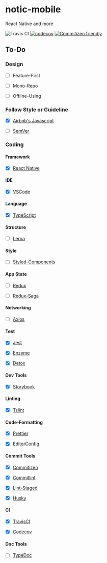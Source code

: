 # notic-mobile
React Native and more

![Travis CI](https://travis-ci.org/basspj/notic-mobile.svg?branch=master)
[![codecov](https://codecov.io/gh/basspj/notic-mobile/branch/master/graph/badge.svg)](https://codecov.io/gh/basspj/notic-mobile)
[![Commitizen friendly](https://img.shields.io/badge/commitizen-friendly-brightgreen.svg)](http://commitizen.github.io/cz-cli/)

## To-Do

### Design

- [ ] Feature-First
- [ ] Mono-Repo
- [ ] Offline-Using


### Follow Style or Guideline

- [x] [Airbnb's Javascript](https://github.com/airbnb/javascript)
- [ ] [SemVer](http://semver.org/)


### Coding

#### Framework

- [x] [React Native](https://github.com/facebook/react-native)


#### IDE

- [x] [VSCode](https://github.com/Microsoft/vscode)


#### Language

- [x] [TypeScript](https://github.com/Microsoft/TypeScript)


#### Structure

- [ ] [Lerna](https://github.com/lerna/lerna)


#### Style

- [ ] [Styled-Components](https://github.com/styled-components/styled-components)


#### App State

- [ ] [Redux](https://github.com/reactjs/redux)
- [ ] [Redux-Saga](https://github.com/redux-saga/redux-saga)


#### Networking

- [ ] [Axios](https://github.com/axios/axios)


#### Test

- [x] [Jest](https://github.com/facebook/jest)
- [x] [Enzyme](https://github.com/airbnb/enzyme)
- [x] [Detox](https://github.com/wix/detox)


#### Dev Tools

- [x] [Storybook](https://github.com/storybooks/storybook)


#### Linting

- [x] [Tslint](https://github.com/palantir/tslint)


#### Code-Formatting

- [x] [Prettier](https://github.com/prettier/prettier)
- [x] [EditorConfig](http://editorconfig.org)


#### Commit Tools

- [x] [Commitizen](https://github.com/commitizen/cz-cli)
- [x] [Commitlint](https://github.com/marionebl/commitlint)
- [x] [Lint-Staged](https://github.com/okonet/lint-staged)
- [x] [Husky](https://github.com/typicode/husky)


#### CI

- [x] [TravisCI](https://travis-ci.com)
- [x] [Codecov](https://codecov.io/)


#### Doc Tools

- [ ] [TypeDoc](https://github.com/TypeStrong/typedoc)

